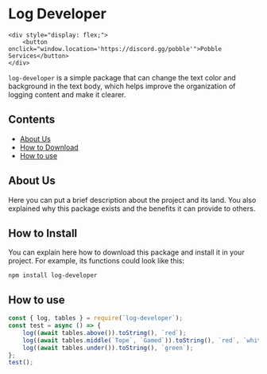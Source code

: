 ﻿# Log Developer

    <div style="display: flex;">
        <button onclick="window.location='https://discord.gg/pobble'">Pobble Services</button>
    </div>
`log-developer` is a simple package that can change the text color and background in the text body, which helps improve the organization of logging content and make it clearer.

## Contents

- [About Us](#About-Us)
- [How to Download](#How-to-Install)
- [How to use](#How-to-use)

## About Us

Here you can put a brief description about the project and its land. You also explained why this package exists and the benefits it can provide to others.

## How to Install

You can explain here how to download this package and install it in your project. For example, its functions could look like this:

```shell
npm install log-developer
```

## How to use

```js
const { log, tables } = require(`log-developer`);
const test = async () => {
    log((await tables.above()).toString(), `red`);
    log((await tables.middle(`Tope`, `Gamed`)).toString(), `red`, `white`);
    log((await tables.under()).toString(), `green`);
};
test();
```
